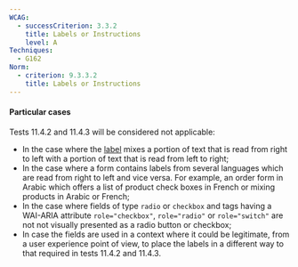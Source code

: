 ```yaml
---
WCAG:
  - successCriterion: 3.3.2
    title: Labels or Instructions
    level: A
Techniques:
  - G162
Norm:
  - criterion: 9.3.3.2
    title: Labels or Instructions
---
```


#### Particular cases

Tests 11.4.2 and 11.4.3 will be considered not applicable:

- In the case where the [label](#form-field-label) mixes a portion of text that is read from right to left with a portion of text that is read from left to right;
- In the case where a form contains labels from several languages which are read from right to left and vice versa. For example, an order form in Arabic which offers a list of product check boxes in French or mixing products in Arabic or French;
- In the case where fields of type `radio` or `checkbox` and tags having a WAI-ARIA attribute `role="checkbox"`, `role="radio"` or `role="switch"` are not not visually presented as a radio button or checkbox;
- In case the fields are used in a context where it could be legitimate, from a user experience point of view, to place the labels in a different way to that required in tests 11.4.2 and 11.4.3.
